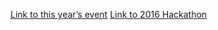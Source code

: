 [Link to this year’s event](http://cdssatcu.com/hackathon-2017/)
[Link to 2016 Hackathon](http://cdssatcu.com/hackathons/)
